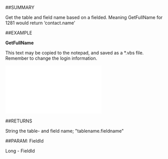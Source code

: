

##SUMMARY

Get the table and field name based on a fielded. Meaning GetFullName for 1281 would return ‘contact.name’


##EXAMPLE

**GetFullName**

This text may be copied to the notepad, and saved as a *.vbs file. Remember to change the login information.

![](../../Examples/vbs/SODictionary.GetFullName.vbs.txt)




##RETURNS

String the table- and field name; "tablename.fieldname"





##PARAM: FieldId

Long - FieldId



